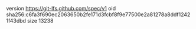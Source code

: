 version https://git-lfs.github.com/spec/v1
oid sha256:c6fa3f690ec2063650b2fe171d3fcbf8f9e77500e2a81278a8ddf12421f43dbd
size 13238
